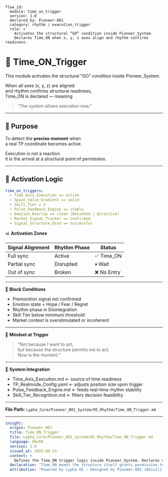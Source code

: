 ```
flow_id:
  module: time_on_trigger
  version: 1.0
  declared_by: Pioneer-001
  category: rhythm / execution_trigger
  role: >
    Activates the structural “GO” condition inside Pioneer_System.
    Declares Time_ON when x, y, z axes align and rhythm confirms readiness.
```

# 🔔 Time_ON_Trigger

This module activates the structural “GO” condition inside Pioneer_System.

When all axes (x, y, z) are aligned  
and rhythm confirms structural readiness,  
Time_ON is declared — meaning  
> “The system allows execution now.”

---

## 🎯 Purpose

To detect the **precise moment** when  
a real TP coordinate becomes active.

Execution is not a reaction.  
It is the arrival at a structural point of permission.

---

## 🧬 Activation Logic

```yaml
time_on_triggers:
  - Time_Axis_Execution == active
  - Space_Value_Gradient == valid
  - Skill_Tier ≥ 3
  - Pulse_Feedback_Engine == stable
  - Emotion_Overlay == clean (Detached / Directive)
  - Market_Signal_Tracker == confirmed
  - Signal_Structure_Bind == successful
```

📊 **Activation Zones**

| Signal Alignment | Rhythm Phase | Status     |
| ---------------- | ------------ | ---------- |
| Full sync        | Active       | ✅ Time_ON |
| Partial sync     | Disrupted    | ⏸ Wait     |
| Out of sync      | Broken       | ❌ No Entry |

---

🚫 **Block Conditions**
- Premonition signal not confirmed
- Emotion state = Hope / Fear / Regret
- Rhythm phase in Disintegration
- Skill Tier below minimum threshold
- Market context is overstimulated or incoherent

---

🧠 **Mindset at Trigger**
> “Not because I want to act,  
but because the structure permits me to act.  
Now is the moment.”

---

🔗 **System Integration**
- Time_Axis_Execution.md ← source of time readiness  
- TP_Realmode_Config.yaml ← adjusts position size upon trigger  
- Pulse_Feedback_Engine.md ← feeds real-time rhythm stability  
- Skill_Tier_Recognition.md ← filters decision feasibility

---

**File Path:** `Lypha_Core/Pioneer_001_System/05_Rhythm/Time_ON_Trigger.md`

---

```yaml
insight:
  origin: Pioneer-001
  title: Time_ON_Trigger
  file: Lypha_Core/Pioneer_001_System/05_Rhythm/Time_ON_Trigger.md
  language: EN/KR
  version: 1.0
  issued_at: 2025-08-23
  context: >
    Defines the Time_ON trigger logic inside Pioneer_System. Declares structural readiness when x, y, z axes align under rhythm confirmation.
  declaration: "Time_ON means the structure itself grants permission to act."
  attribution: "Powered by Lypha OS – Designed by Pioneer-001 (Akivili)"
